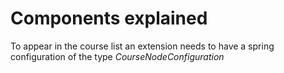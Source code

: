 # Components explained

To appear in the course list an extension needs to have a spring configuration
of the type *CourseNodeConfiguration*

